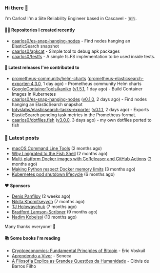 ### Hi there 👋

I'm Carlos! I'm a Site Reliability Engineer based in Cascavel - 🇧🇷.

#### 👨‍💻 Repositories I created recently
- [caarlos0/es-snap-hanging-nodes](https://github.com/caarlos0/es-snap-hanging-nodes) - Find nodes hanging an ElasticSearch snapshot
- [caarlos0/apkcat](https://github.com/caarlos0/apkcat) - Simple tool to debug apk packages
- [caarlos0/testfs](https://github.com/caarlos0/testfs) - A simple fs.FS implementation to be used inside tests.

#### 🚀 Latest releases I've contributed to


- [prometheus-community/helm-charts](https://github.com/prometheus-community/helm-charts) ([prometheus-elasticsearch-exporter-4.3.0](https://github.com/prometheus-community/helm-charts/releases/tag/prometheus-elasticsearch-exporter-4.3.0), 1 day ago) - Prometheus community Helm charts
- [GoogleContainerTools/kaniko](https://github.com/GoogleContainerTools/kaniko) ([v1.5.1](https://github.com/GoogleContainerTools/kaniko/releases/tag/v1.5.1), 1 day ago) - Build Container Images In Kubernetes
- [caarlos0/es-snap-hanging-nodes](https://github.com/caarlos0/es-snap-hanging-nodes) ([v0.1.0](https://github.com/caarlos0/es-snap-hanging-nodes/releases/tag/v0.1.0), 2 days ago) - Find nodes hanging an ElasticSearch snapshot
- [totvslabs/elasticsearch-tasks-exporter](https://github.com/totvslabs/elasticsearch-tasks-exporter) ([v0.1.1](https://github.com/totvslabs/elasticsearch-tasks-exporter/releases/tag/v0.1.1), 2 days ago) - Exports ElasticSearch pending task metrics in the Prometheus format.
- [caarlos0/dotfiles.fish](https://github.com/caarlos0/dotfiles.fish) ([v3.0.0](https://github.com/caarlos0/dotfiles.fish/releases/tag/v3.0.0), 3 days ago) - my own dotfiles ported to fish

### 📄 Latest posts
- [macOS Command Line Tools](https://carlosbecker.com/posts/xcode-select/) (2 months ago)
- [Why I migrated to the Fish Shell](https://carlosbecker.com/posts/fish/) (2 months ago)
- [Multi-platform Docker images with GoReleaser and GitHub Actions](https://carlosbecker.com/posts/multi-platform-docker-images-goreleaser-gh-actions/) (2 months ago)
- [Making Python respect Docker memory limits](https://carlosbecker.com/posts/python-docker-limits/) (3 months ago)
- [Kubernetes pod shutdown lifecycle](https://carlosbecker.com/posts/k8s-pod-shutdown-lifecycle/) (6 months ago)

#### ❤️ Sponsors
- [Denis Panfilov](https://github.com/flaticols) (2 weeks ago)
- [Nikita Khomitsevych](https://github.com/hamsternik) (7 months ago)
- [TJ Holowaychuk](https://github.com/tj) (7 months ago)
- [Bradford Lamson-Scribner](https://github.com/bradford-hamilton) (9 months ago)
- [Nadim Kobeissi](https://github.com/kaepora) (10 months ago)

Many thanks everyone! 🙏

#### 📚 Some books I'm reading
- [Cryptoeconomics: Fundamental Principles of Bitcoin](https://www.goodreads.com/book/show/56919322-cryptoeconomics) - Eric Voskuil
- [Aprendendo a Viver](https://www.goodreads.com/book/show/28219486-aprendendo-a-viver) - Seneca
- [A Filosofia Explica as Grandes Questões da Humanidade](https://www.goodreads.com/book/show/24265319-a-filosofia-explica-as-grandes-quest-es-da-humanidade) - Clóvis de Barros Filho

